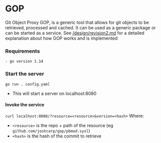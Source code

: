 # GOP
Git Object Proxy
GOP, is a generic tool that allows for git objects to be retrieved, processed and cached. It can be used as a generic package or can be started as a service.
See [/design/revision2.md]() for a detailed explanation about how GOP works and is implemented

### Requirements
    - go version 1.14

### Start the server
`go run . config.yaml`
- This will start a server on localhost:8080
#### Invoke the service
`curl localhost:8080/?resource=<resource>&version=<hash>`
Where:
 - `<resource>` is the repo + path of the resource (eg `github.com/joshcarp/gop/pbmod.sysl`)
 - `<hash>` is the hash of the commit to retrieve
 